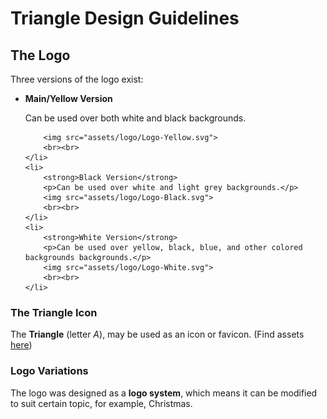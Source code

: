 # Triangle Design Guidelines

## The Logo
Three versions of the logo exist:

<ul>
    <li>
        <strong>Main/Yellow Version</strong>
        <p>Can be used over both white and black backgrounds.</p>

        <img src="assets/logo/Logo-Yellow.svg">
        <br><br>
    </li>
    <li>
        <strong>Black Version</strong>
        <p>Can be used over white and light grey backgrounds.</p>
        <img src="assets/logo/Logo-Black.svg">
        <br><br>
    </li>
    <li>
        <strong>White Version</strong>
        <p>Can be used over yellow, black, blue, and other colored backgrounds backgrounds.</p>
        <img src="assets/logo/Logo-White.svg">
        <br><br>
    </li>
</ul>

### The Triangle Icon
The **Triangle** (letter *A*), may be used as an icon or favicon. (Find assets <a href="assets/logo/icon/">here</a>)

### Logo Variations
The logo was designed as a **logo system**, which means it can be modified to suit certain topic, for example, Christmas.
